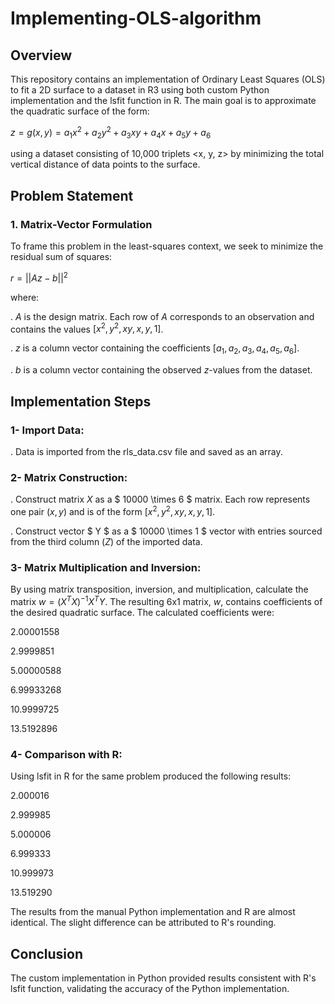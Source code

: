 # Implementing-OLS-algorithm

## Overview
This repository contains an implementation of Ordinary Least Squares (OLS) to fit a 2D surface to a dataset in R3 using both custom Python implementation and the lsfit function in R. The main goal is to approximate the quadratic surface of the form:

$z = g ( x , y ) = a_1 x^2 + a_2 y^2 + a_3 xy + a_4 x + a_5 y + a_6$

using a dataset consisting of 10,000 triplets <x, y, z> by minimizing the total vertical distance of data points to the surface.

## Problem Statement

### 1. Matrix-Vector Formulation

To frame this problem in the least-squares context, we seek to minimize the residual sum of squares:

$r = || Az - b ||^2$

where:

. $A$ is the design matrix. Each row of $A$ corresponds to an observation and contains the values $[x^2, y^2, xy, x, y, 1]$.

. $z$ is a column vector containing the coefficients $[a_1, a_2, a_3, a_4, a_5, a_6]$.

. $b$ is a column vector containing the observed $z$-values from the dataset.

## Implementation Steps

### 1- Import Data:

. Data is imported from the rls_data.csv file and saved as an array.

### 2- Matrix Construction:

. Construct matrix $X$ as a $ 10000 \times 6 $ matrix. Each row represents one pair $(x, y)$ and is of the form $[x^2, y^2, xy, x, y, 1]$.

. Construct vector $ Y $ as a $ 10000 \times 1 $ vector with entries sourced from the third column $(Z)$ of the imported data.

### 3- Matrix Multiplication and Inversion:

By using matrix transposition, inversion, and multiplication, calculate the matrix $w = (X^TX)^{-1}X^TY$. The resulting 6x1 matrix, 
$w$, contains coefficients of the desired quadratic surface. The calculated coefficients were:

2.00001558

2.9999851

5.00000588

6.99933268

10.9999725

13.5192896

### 4- Comparison with R:

Using lsfit in R for the same problem produced the following results:

2.000016

2.999985

5.000006

6.999333

10.999973

13.519290
​
 
The results from the manual Python implementation and R are almost identical. The slight difference can be attributed to R's rounding.

## Conclusion

The custom implementation in Python provided results consistent with R's lsfit function, validating the accuracy of the Python implementation.

​

